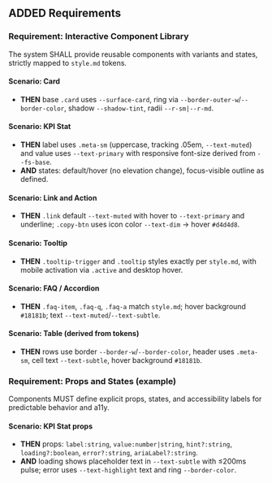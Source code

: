 ## ADDED Requirements

### Requirement: Interactive Component Library
The system SHALL provide reusable components with variants and states, strictly mapped to `style.md` tokens.

#### Scenario: Card
- **THEN** base `.card` uses `--surface-card`, ring via `--border-outer-w`/`--border-color`, shadow `--shadow-tint`, radii `--r-sm|--r-md`.

#### Scenario: KPI Stat
- **THEN** label uses `.meta-sm` (uppercase, tracking .05em, `--text-muted`) and value uses `--text-primary` with responsive font-size derived from `--fs-base`.
- **AND** states: default/hover (no elevation change), focus-visible outline as defined.

#### Scenario: Link and Action
- **THEN** `.link` default `--text-muted` with hover to `--text-primary` and underline; `.copy-btn` uses icon color `--text-dim` → hover `#d4d4d8`.

#### Scenario: Tooltip
- **THEN** `.tooltip-trigger` and `.tooltip` styles exactly per `style.md`, with mobile activation via `.active` and desktop hover.

#### Scenario: FAQ / Accordion
- **THEN** `.faq-item`, `.faq-q`, `.faq-a` match `style.md`; hover background `#18181b`; text `--text-muted`/`--text-subtle`.

#### Scenario: Table (derived from tokens)
- **THEN** rows use border `--border-w`/`--border-color`, header uses `.meta-sm`, cell text `--text-subtle`, hover background `#18181b`.

### Requirement: Props and States (example)
Components MUST define explicit props, states, and accessibility labels for predictable behavior and a11y.

#### Scenario: KPI Stat props
- **THEN** props: `label:string`, `value:number|string`, `hint?:string`, `loading?:boolean`, `error?:string`, `ariaLabel?:string`.
- **AND** loading shows placeholder text in `--text-subtle` with ≤200ms pulse; error uses `--text-highlight` text and ring `--border-color`.


